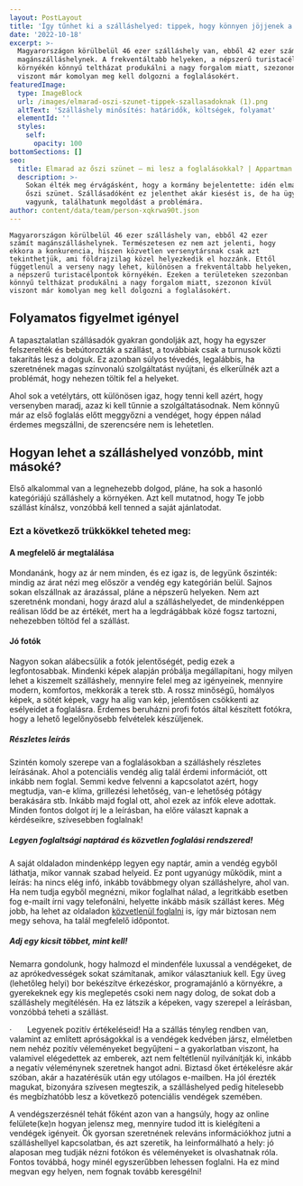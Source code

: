 ```yaml
---
layout: PostLayout
title: 'Így tűnhet ki a szálláshelyed: tippek, hogy könnyen jöjjenek a foglalások'
date: '2022-10-18'
excerpt: >-
  Magyarországon körülbelül 46 ezer szálláshely van, ebből 42 ezer számít
  magánszálláshelynek. A frekventáltabb helyeken, a népszerű turistacélpontok
  környékén könnyű teltházat produkálni a nagy forgalom miatt, szezonon kívül
  viszont már komolyan meg kell dolgozni a foglalásokért.
featuredImage:
  type: ImageBlock
  url: /images/elmarad-oszi-szunet-tippek-szallasadoknak (1).png
  altText: 'Szálláshely minősítés: határidők, költségek, folyamat'
  elementId: ''
  styles:
    self:
      opacity: 100
bottomSections: []
seo:
  title: Elmarad az őszi szünet – mi lesz a foglalásokkal? | Appartman Blog
  description: >-
    Sokan élték meg érvágásként, hogy a kormány bejelentette: idén elmarad az
    őszi szünet. Szállásadóként ez jelenthet akár kiesést is, de ha ügyesek
    vagyunk, találhatunk megoldást a problémára.
author: content/data/team/person-xqkrwa90t.json
---
```

`Magyarországon körülbelül 46
ezer szálláshely van, ebből 42 ezer számít magánszálláshelynek. Természetesen
ez nem azt jelenti, hogy ekkora a konkurencia, hiszen közvetlen versenytársnak
csak azt tekinthetjük, ami földrajzilag közel helyezkedik el hozzánk. Ettől
függetlenül a verseny nagy lehet, különösen a frekventáltabb helyeken, a
népszerű turistacélpontok környékén. Ezeken a területeken szezonban könnyű
teltházat produkálni a nagy forgalom miatt, szezonon kívül viszont már komolyan
meg kell dolgozni a foglalásokért.`

## Folyamatos figyelmet igényel

A tapasztalatlan szállásadók
gyakran gondolják azt, hogy ha egyszer felszerelték és bebútorozták a szállást,
a továbbiak csak a turnusok közti takarítás lesz a dolguk. Ez azonban súlyos
tévedés, legalábbis, ha szeretnének magas színvonalú szolgáltatást nyújtani, és
elkerülnék azt a problémát, hogy nehezen töltik fel a helyeket.

Ahol sok a vetélytárs, ott
különösen igaz, hogy tenni kell azért, hogy versenyben maradj, azaz ki
kell tűnnie a szolgáltatásodnak. Nem könnyű már az első foglalás előtt meggyőzni
a vendéget, hogy éppen nálad érdemes megszállni, de szerencsére nem is
lehetetlen.

## Hogyan lehet a szálláshelyed vonzóbb, mint másoké?

Első alkalommal van a
legnehezebb dolgod, pláne, ha sok a hasonló kategóriájú szálláshely a
környéken. Azt kell mutatnod, hogy Te jobb szállást kínálsz, vonzóbbá
kell tenned a saját ajánlatodat.

### Ezt a következő trükkökkel teheted meg:

#### A megfelelő ár megtalálása

Mondanánk, hogy az ár nem minden, és ez igaz is, de legyünk őszinték: mindig az árat nézi
meg először a vendég egy kategórián belül. Sajnos sokan elszállnak az árazással, pláne a népszerű helyeken. Nem azt szeretnénk mondani, hogy árazd alul a szálláshelyedet, de mindenképpen reálisan lődd be az értékét, mert ha a legdrágábbak közé fogsz tartozni, nehezebben töltöd fel a szállást.

#### Jó fotók

Nagyon sokan alábecsülik a fotók jelentőségét, pedig ezek a legfontosabbak. Mindenki képek alapján próbálja megállapítani, hogy milyen lehet a kiszemelt szálláshely, mennyire felel meg az igényeinek, mennyire modern, komfortos, mekkorák a terek stb. A rossz minőségű, homályos képek, a sötét képek, vagy ha alig van kép, jelentősen csökkenti az esélyeidet a foglalásra. Érdemes beruházni profi fotós által
készített fotókra, hogy a lehető legelőnyösebb felvételek készüljenek.

##### Részletes leírás

Szintén komoly szerepe van a foglalásokban a szálláshely részletes leírásának. Ahol a potenciális vendég alig talál érdemi információt, ott inkább nem foglal. Semmi kedve felvenni a kapcsolatot azért, hogy megtudja, van-e klíma, grillezési lehetőség, van-e lehetőség pótágy berakására stb. Inkább majd foglal ott, ahol ezek az infók eleve adottak. Minden fontos dolgot írj le a leírásban, ha előre választ kapnak a kérdéseikre, szívesebben foglalnak!

##### Legyen foglaltsági naptárad és közvetlen&#xA;foglalási rendszered!

A saját oldaladon mindenképp legyen egy naptár, amin a vendég egyből láthatja, mikor vannak szabad helyeid. Ez pont ugyanúgy működik, mint a leírás: ha nincs elég infó, inkább továbbmegy olyan szálláshelyre, ahol van. Ha nem tudja egyből megnézni, mikor foglalhat nálad, a legritkább esetben fog e-mailt írni vagy telefonálni, helyette inkább másik szállást keres. Még jobb, ha lehet az oldaladon [közvetlenül foglalni](https://foglalas.appartman.hu/register) is, így már biztosan nem megy sehova, ha talál megfelelő időpontot.   

##### Adj egy kicsit többet, mint kell!

Nemarra gondolunk, hogy halmozd el mindenféle luxussal a vendégeket, de az aprókedvességek sokat számítanak, amikor választaniuk kell. Egy üveg (lehetőleg helyi) bor bekészítve érkezéskor, programajánló a környékre, a gyerekeknek egy kis meglepetés csoki nem nagy dolog, de sokat dob a szálláshely megítélésén. Ha ez látszik a képeken, vagy szerepel a leírásban, vonzóbbá teheti a szállást.

·      
Legyenek pozitív értékeléseid! Ha a
szállás tényleg rendben van, valamint az említett apróságokkal is a vendégek
kedvében jársz, elméletben nem nehéz pozitív véleményeket begyűjteni – a
gyakorlatban viszont, ha valamivel elégedettek az emberek, azt nem feltétlenül nyilvánítják
ki, inkább a negatív véleménynek szeretnek hangot adni. Biztasd őket
értékelésre akár szóban, akár a hazatérésük után egy utólagos e-mailben. Ha
jól érezték magukat, bizonyára szívesen megteszik, a szálláshelyed pedig
hitelesebb és megbízhatóbb lesz a következő potenciális vendégek szemében.

A vendégszerzésnél tehát főként
azon van a hangsúly, hogy az online felülete(ke)n hogyan jelensz meg,
mennyire tudod itt is kielégíteni a vendégek igényeit. Ők gyorsan szeretnének
releváns információkhoz jutni a szálláshellyel kapcsolatban, és azt szeretik,
ha leinformálható a hely: jó alaposan meg tudják nézni fotókon és véleményeket
is olvashatnak róla. Fontos továbbá, hogy minél egyszerűbben lehessen
foglalni. Ha ez mind megvan egy helyen, nem fognak tovább keresgélni!
